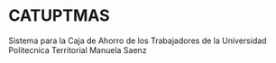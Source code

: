 # CATUPTMAS
Sistema para la Caja de Ahorro de los Trabajadores de la Universidad Politecnica Territorial Manuela Saenz
